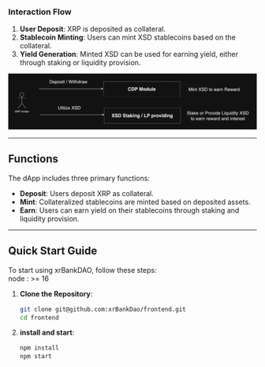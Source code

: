 ### Interaction Flow

1. **User Deposit**: XRP is deposited as collateral.
2. **Stablecoin Minting**: Users can mint XSD stablecoins based on the collateral.
3. **Yield Generation**: Minted XSD can be used for earning yield, either through staking or liquidity provision.

![System Diagram](./flowDiagram.png)

---

## Functions

The dApp includes three primary functions:

- **Deposit**: Users deposit XRP as collateral.
- **Mint**: Collateralized stablecoins are minted based on deposited assets.
- **Earn**: Users can earn yield on their stablecoins through staking and liquidity provision.

---

## Quick Start Guide

To start using xrBankDAO, follow these steps:  
node : >= 16

1. **Clone the Repository**:
   ```bash
   git clone git@github.com:xrBankDao/frontend.git
   cd frontend
   ```
2. **install and start**:
   ```bash
   npm install
   npm start
   ```
